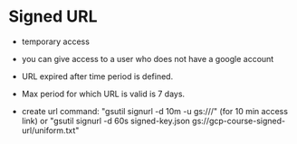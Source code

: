 
# Signed URL

  - temporary access

  - you can give access to a user who does not have a google account

  - URL expired after time period is defined.

  - Max period for which URL is valid is 7 days.

  - create url command: "gsutil signurl -d 10m -u gs://<bucket>/<object>" (for 10 min access link)
    or "gsutil signurl -d 60s signed-key.json gs://gcp-course-signed-url/uniform.txt"
